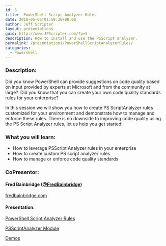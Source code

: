 ```yaml
---
id: 5
title:  PowerShell Script Analyzer Rules
date: 2018-05-05T01:59:36+00:00
author: Jeff Scripter
layout: presentations
guid: http://www.JPScripter.com/?p=5
description: How to install and use the PSScript analyzer. 
permalink: /presentations/PowerShellScriptAnalyzerRules/
categories:
  - Powershell
---
```


### Description:

Did you know PowerShell can provide suggestions on code quality based on input provided by experts at Microsoft and from the community at large? Did you know that you can create your own code quality standards rules for your enterprise? 

In this session we will show you how to create PS ScriptAnalyzer rules customized for your environment and demonstrate how to manage and enforce these rules. There is no downside to improving code quality using the PS Script Analyzer rules, let us help you get started!

### What you will learn:
* How to leverage PSScript Analyzer rules in your enterprise
* How to create custom PS script analyzer rules
* How to manage or enforce code quality standards

### CoPresentor:

#### Fred Bainbridge ([@FredBainbridge](https://www.twitter.com/FredBainbridge))

[fredbainbridge.com](https://fredbainbridge.com)


#### Presentation:
[PowerShell Script Analyzer Rules](/assets/presentations/PowerShellScriptAnalyzerRules.pdf)

[PSScriptAnalyzer Module](https://www.powershellgallery.com/packages/PSScriptAnalyzer/)

[Demos](https://github.com/fredbainbridge/CustomPSScriptAnalyzerRules)